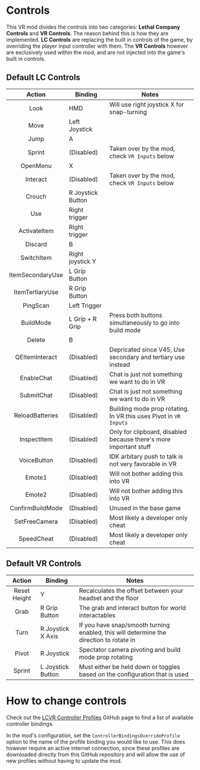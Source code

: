 # Controls

This VR mod divides the controls into two categories: **Lethal Company Controls** and **VR Controls**. The reason behind this is how they are implemented. **LC Controls** are replacing the built in controls of the game, by overriding the player input controller with them. The **VR Controls** however are exclusively used within the mod, and are not injected into the game's built in controls.

## Default LC Controls

|      Action      | Binding           | Notes                                                             |
| :--------------: | ----------------- | ----------------------------------------------------------------- |
|       Look       | HMD               | Will use right joystick X for snap-turning                        |
|       Move       | Left Joystick     |                                                                   |
|       Jump       | A                 |                                                                   |
|      Sprint      | (Disabled)        | Taken over by the mod, check `VR Inputs` below                    |
|     OpenMenu     | X                 |                                                                   |
|     Interact     | (Disabled)        | Taken over by the mod, check `VR Inputs` below                    |
|      Crouch      | R Joystick Button |                                                                   |
|       Use        | Right trigger     |                                                                   |
|   ActivateItem   | Right trigger     |                                                                   |
|     Discard      | B                 |                                                                   |
|    SwitchItem    | Right joystick Y  |                                                                   |
| ItemSecondaryUse | L Grip Button     |                                                                   |
| ItemTertiaryUse  | R Grip Button     |                                                                   |
|     PingScan     | Left Trigger      |                                                                   |
|    BuildMode     | L Grip + R Grip   | Press both buttons simultaneously to go into build mode           |
|      Delete      | B                 |                                                                   |
|  QEItemInteract  | (Disabled)        | Depricated since V45, Use secondary and tertiary use instead      |
|    EnableChat    | (Disabled)        | Chat is just not something we want to do in VR                    |
|    SubmitChat    | (Disabled)        | Chat is just not something we want to do in VR                    |
| ReloadBatteries  | (Disabled)        | Building mode prop rotating. In VR this uses Pivot in `VR Inputs` |
|   InspectItem    | (Disabled)        | Only for clipboard, disabled because there's more important stuff |
|   VoiceButton    | (Disabled)        | IDK arbitary push to talk is not very favorable in VR             |
|      Emote1      | (Disabled)        | Will not bother adding this into VR                               |
|      Emote2      | (Disabled)        | Will not bother adding this into VR                               |
| ConfirmBuildMode | (Disabled)        | Unused in the base game                                           |
|  SetFreeCamera   | (Disabled)        | Most likely a developer only cheat                                |
|    SpeedCheat    | (Disabled)        | Most likely a developer only cheat                                |

## Default VR Controls

|    Action    | Binding           | Notes                                                                                   |
| :----------: | ----------------- | --------------------------------------------------------------------------------------- |
| Reset Height | Y                 | Recalculates the offset between your headset and the floor                              |
|     Grab     | R Grip Button     | The grab and interact button for world interactables                                    |
|     Turn     | R Joystick X Axis | If you have snap/smooth turning enabled, this will determine the direction to rotate in |
|    Pivot     | R Joystick        | Spectator camera pivoting and build mode prop rotating                                  |
|    Sprint    | L Joystick Button | Must either be held down or toggles based on the configuration that is used             |

# How to change controls

Check out the [LCVR Controller Profiles](https://github.com/DaXcess/LCVR-Controller-Profiles) GitHub page to find a list of available controller bindings.

In the mod's configuration, set the `ControllerBindingsOverrideProfile` option to the name of the profile binding you would like to use. This does however require an active internet connection, since these profiles are downloaded directly from this GitHub repository and will allow the use of new profiles without having to update the mod.
